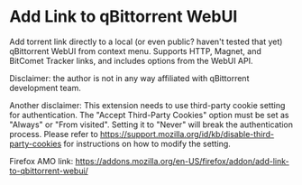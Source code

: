 # Add Link to qBittorrent WebUI

Add torrent link directly to a local (or even public? haven't tested that yet)
qBittorrent WebUI from context menu. Supports HTTP, Magnet, and BitComet Tracker
links, and includes options from the WebUI API.

Disclaimer: the author is not in any way affiliated with qBittorrent development
team.

Another disclaimer: This extension needs to use third-party cookie setting for
authentication. The "Accept Third-Party Cookies" option must be set as "Always"
or "From visited". Setting it to "Never" will break the authentication process.
Please refer to https://support.mozilla.org/id/kb/disable-third-party-cookies
for instructions on how to modify the setting.

Firefox AMO link: https://addons.mozilla.org/en-US/firefox/addon/add-link-to-qbittorrent-webui/
